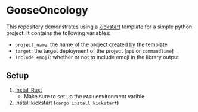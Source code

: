 # GooseOncology

This repository demonstrates using a [kickstart](https://github.com/Keats/kickstart) template for a simple python project. It contains the following variables:

* `project_name`: the name of the project created by the template
* `target`: the target deployment of the project [`api` or `commandline`]
* `include_emoji`: whether or not to include emoji in the library output

## Setup

1. [Install Rust](https://www.rust-lang.org/tools/install)
   * Make sure to set up the `PATH` environment varible
2. Install kickstart (`cargo install kickstart`)
